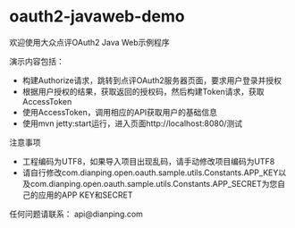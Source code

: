 oauth2-javaweb-demo
=============================

<p>欢迎使用大众点评OAuth2 Java Web示例程序<p>

<p>演示内容包括：</p>
<ul>
	<li>构建Authorize请求，跳转到点评OAuth2服务器页面，要求用户登录并授权</li>
	<li>根据用户授权的结果，获取返回的授权码，然后构建Token请求，获取AccessToken</li>
	<li>使用AccessToken，调用相应的API获取用户的基础信息</li>
	<li>使用mvn jetty:start运行，进入页面http://localhost:8080/测试</li>
</ul>

<p>注意事项<p>
<ul>
	<li>工程编码为UTF8，如果导入项目出现乱码，请手动修改项目编码为UTF8</li>
	<li>请自行修改com.dianping.open.oauth.sample.utils.Constants.APP_KEY以及com.dianping.open.oauth.sample.utils.Constants.APP_SECRET为您自己的应用的APP KEY和SECRET</li>
</ul>

<p>任何问题请联系： api@dianping.com</p>



